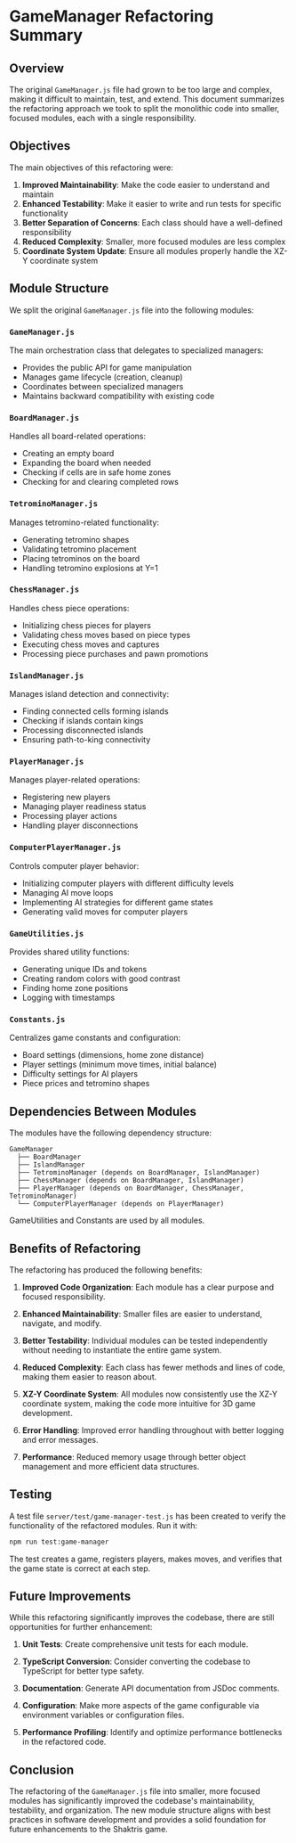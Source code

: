 # GameManager Refactoring Summary

## Overview

The original `GameManager.js` file had grown to be too large and complex, making it difficult to maintain, test, and extend. This document summarizes the refactoring approach we took to split the monolithic code into smaller, focused modules, each with a single responsibility.

## Objectives

The main objectives of this refactoring were:

1. **Improved Maintainability**: Make the code easier to understand and maintain
2. **Enhanced Testability**: Make it easier to write and run tests for specific functionality
3. **Better Separation of Concerns**: Each class should have a well-defined responsibility
4. **Reduced Complexity**: Smaller, more focused modules are less complex
5. **Coordinate System Update**: Ensure all modules properly handle the XZ-Y coordinate system

## Module Structure

We split the original `GameManager.js` file into the following modules:

### `GameManager.js`

The main orchestration class that delegates to specialized managers:
- Provides the public API for game manipulation
- Manages game lifecycle (creation, cleanup)
- Coordinates between specialized managers
- Maintains backward compatibility with existing code

### `BoardManager.js`

Handles all board-related operations:
- Creating an empty board
- Expanding the board when needed
- Checking if cells are in safe home zones
- Checking for and clearing completed rows

### `TetrominoManager.js`

Manages tetromino-related functionality:
- Generating tetromino shapes
- Validating tetromino placement
- Placing tetrominos on the board
- Handling tetromino explosions at Y=1

### `ChessManager.js`

Handles chess piece operations:
- Initializing chess pieces for players
- Validating chess moves based on piece types
- Executing chess moves and captures
- Processing piece purchases and pawn promotions

### `IslandManager.js`

Manages island detection and connectivity:
- Finding connected cells forming islands
- Checking if islands contain kings
- Processing disconnected islands
- Ensuring path-to-king connectivity

### `PlayerManager.js`

Manages player-related operations:
- Registering new players
- Managing player readiness status
- Processing player actions
- Handling player disconnections

### `ComputerPlayerManager.js`

Controls computer player behavior:
- Initializing computer players with different difficulty levels
- Managing AI move loops
- Implementing AI strategies for different game states
- Generating valid moves for computer players

### `GameUtilities.js`

Provides shared utility functions:
- Generating unique IDs and tokens
- Creating random colors with good contrast
- Finding home zone positions
- Logging with timestamps

### `Constants.js`

Centralizes game constants and configuration:
- Board settings (dimensions, home zone distance)
- Player settings (minimum move times, initial balance)
- Difficulty settings for AI players
- Piece prices and tetromino shapes

## Dependencies Between Modules

The modules have the following dependency structure:

```
GameManager
  ├── BoardManager
  ├── IslandManager
  ├── TetrominoManager (depends on BoardManager, IslandManager)
  ├── ChessManager (depends on BoardManager, IslandManager)
  ├── PlayerManager (depends on BoardManager, ChessManager, TetrominoManager)
  └── ComputerPlayerManager (depends on PlayerManager)
```

GameUtilities and Constants are used by all modules.

## Benefits of Refactoring

The refactoring has produced the following benefits:

1. **Improved Code Organization**: Each module has a clear purpose and focused responsibility.

2. **Enhanced Maintainability**: Smaller files are easier to understand, navigate, and modify.

3. **Better Testability**: Individual modules can be tested independently without needing to instantiate the entire game system.

4. **Reduced Complexity**: Each class has fewer methods and lines of code, making them easier to reason about.

5. **XZ-Y Coordinate System**: All modules now consistently use the XZ-Y coordinate system, making the code more intuitive for 3D game development.

6. **Error Handling**: Improved error handling throughout with better logging and error messages.

7. **Performance**: Reduced memory usage through better object management and more efficient data structures.

## Testing

A test file `server/test/game-manager-test.js` has been created to verify the functionality of the refactored modules. Run it with:

```bash
npm run test:game-manager
```

The test creates a game, registers players, makes moves, and verifies that the game state is correct at each step.

## Future Improvements

While this refactoring significantly improves the codebase, there are still opportunities for further enhancement:

1. **Unit Tests**: Create comprehensive unit tests for each module.

2. **TypeScript Conversion**: Consider converting the codebase to TypeScript for better type safety.

3. **Documentation**: Generate API documentation from JSDoc comments.

4. **Configuration**: Make more aspects of the game configurable via environment variables or configuration files.

5. **Performance Profiling**: Identify and optimize performance bottlenecks in the refactored code.

## Conclusion

The refactoring of the `GameManager.js` file into smaller, more focused modules has significantly improved the codebase's maintainability, testability, and organization. The new module structure aligns with best practices in software development and provides a solid foundation for future enhancements to the Shaktris game. 